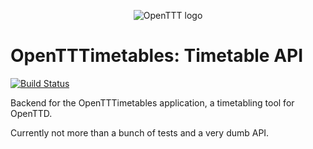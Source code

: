 <p align="center">
    <img src="https://raw.githubusercontent.com/opentttimetables/opentttimetables/master/openTTT.png" alt="OpenTTT logo">
</p>

# OpenTTTimetables: Timetable API

[![Build Status](https://travis-ci.org/opentttimetables/timetable-api.svg?branch=master)](https://travis-ci.org/opentttimetables/timetable-api)

Backend for the OpenTTTimetables application, a timetabling tool for OpenTTD.

Currently not more than a bunch of tests and a very dumb API.